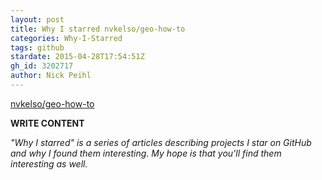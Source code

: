 ```yaml
---
layout: post
title: Why I starred nvkelso/geo-how-to
categories: Why-I-Starred
tags: github
stardate: 2015-04-28T17:54:51Z
gh_id: 3202717
author: Nick Peihl
---
```


[nvkelso/geo-how-to](https://github.com/nvkelso/geo-how-to)

**WRITE CONTENT**

*"Why I starred" is a series of articles describing projects I star on GitHub and why I found them interesting. My hope is that you'll find them interesting as well.*

